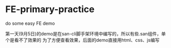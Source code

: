 # FE-primary-practice
do some easy FE demo

第一天(9月5日)的demo是在san-cli脚手架环境中编写的，所以有些.san组件，单个是看不了效果的
为了方便查看效果，后面的demo直接用html、css、js编写
